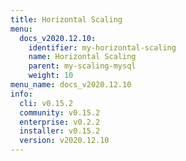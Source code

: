 ```yaml
---
title: Horizontal Scaling
menu:
  docs_v2020.12.10:
    identifier: my-horizontal-scaling
    name: Horizontal Scaling
    parent: my-scaling-mysql
    weight: 10
menu_name: docs_v2020.12.10
info:
  cli: v0.15.2
  community: v0.15.2
  enterprise: v0.2.2
  installer: v0.15.2
  version: v2020.12.10
---
```


